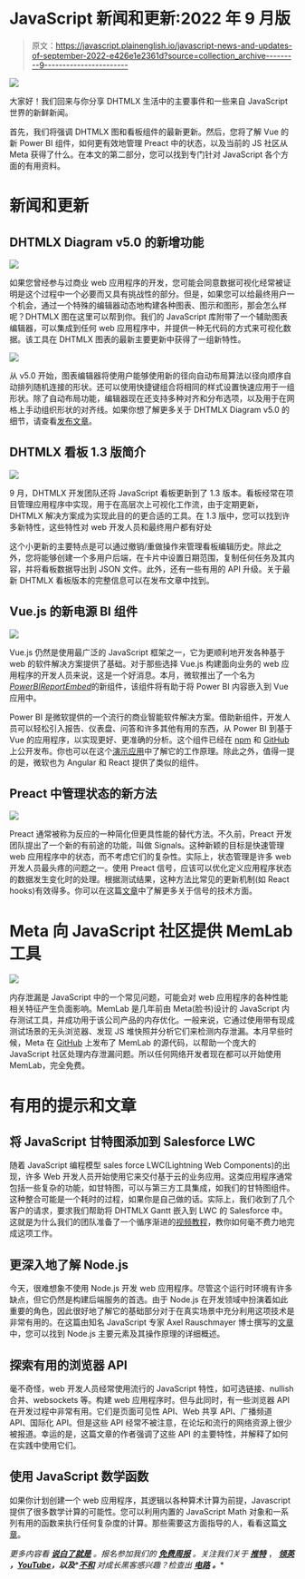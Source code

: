 # JavaScript 新闻和更新:2022 年 9 月版

> 原文：<https://javascript.plainenglish.io/javascript-news-and-updates-of-september-2022-e426e1e2361d?source=collection_archive---------9----------------------->

![](img/bbbc17314d84f83050d84b37968c8274.png)

大家好！我们回来与你分享 DHTMLX 生活中的主要事件和一些来自 JavaScript 世界的新鲜新闻。

首先，我们将强调 DHTMLX 图和看板组件的最新更新。然后，您将了解 Vue 的新 Power BI 组件，如何更有效地管理 Preact 中的状态，以及当前的 JS 社区从 Meta 获得了什么。在本文的第二部分，您可以找到专门针对 JavaScript 各个方面的有用资料。

# 新闻和更新

## DHTMLX Diagram v5.0 的新增功能

![](img/cb87f4b583238f0f221218f23ba14c42.png)

如果您曾经参与过商业 web 应用程序的开发，您可能会同意数据可视化经常被证明是这个过程中一个必要而又具有挑战性的部分。但是，如果您可以给最终用户一个机会，通过一个特殊的编辑器动态地构建各种图表、图示和图形，那会怎么样呢？DHTMLX 图在这里可以帮到你。我们的 JavaScript 库附带了一个辅助图表编辑器，可以集成到任何 web 应用程序中，并提供一种无代码的方式来可视化数据。该工具在 DHTMLX 图表的最新主要更新中获得了一组新特性。

![](img/2df60e04cf0d138783bc99e1ad1ca453.png)

从 v5.0 开始，图表编辑器将使用户能够使用新的径向自动布局算法以径向顺序自动排列随机连接的形状。还可以使用快捷键组合将相同的样式设置快速应用于一组形状。除了自动布局功能，编辑器现在还支持多种对齐和分布选项，以及用于在网格上手动组织形状的对齐线。如果你想了解更多关于 DHTMLX Diagram v5.0 的细节，请查看[发布文章](https://dhtmlx.com/blog/dhtmlx-diagram-5-0/)。

## DHTMLX 看板 1.3 版简介

![](img/90c47eca7fedf5d6aedc310ee670f03b.png)

9 月，DHTMLX 开发团队还将 JavaScript 看板更新到了 1.3 版本。看板经常在项目管理应用程序中实现，用于在高层次上可视化工作流，由于定期更新，DHTMLX 解决方案成为实现此目的的更合适的工具。在 1.3 版中，您可以找到许多新特性，这些特性对 web 开发人员和最终用户都有好处

这个小更新的主要特点是可以通过撤销/重做操作来管理看板编辑历史。除此之外，您将能够创建一个多用户后端，在卡片中设置日期范围，复制任何任务及其内容，并将看板数据导出到 JSON 文件。此外，还有一些有用的 API 升级。关于最新 DHTMLX 看板版本的完整信息可以在发布文章中找到。

## Vue.js 的新电源 BI 组件

![](img/e3199a6e4d118170cbb7cfbbfe65f69b.png)

Vue.js 仍然是使用最广泛的 JavaScript 框架之一，它为更顺利地开发各种基于 web 的软件解决方案提供了基础。对于那些选择 Vue.js 构建面向业务的 web 应用程序的开发人员来说，这是一个好消息。本月，微软推出了一个名为[*PowerBIReportEmbed*](https://powerbi.microsoft.com/en-us/blog/power-bi-component-for-vue-js-applications-is-now-available/)的新组件，该组件将有助于将 Power BI 内容嵌入到 Vue 应用中。

Power BI 是微软提供的一个流行的商业智能软件解决方案。借助新组件，开发人员可以轻松引入报告、仪表盘、问答和许多其他有用的东西，从 Power BI 到基于 Vue 的应用程序，以实现更好、更准确的分析。这个组件已经在 [npm](https://www.npmjs.com/package/powerbi-client-vue-js) 和 [GitHub](https://github.com/microsoft/powerbi-client-vue-js/) 上公开发布。你也可以在这个[演示应用](https://github.com/microsoft/powerbi-client-vue-js/tree/main/vue/demo)中了解它的工作原理。除此之外，值得一提的是，微软也为 Angular 和 React 提供了类似的组件。

## Preact 中管理状态的新方法

![](img/0b764551142b88f6042725f77b05e74e.png)

Preact 通常被称为反应的一种简化但更具性能的替代方法。不久前，Preact 开发团队提出了一个新的有前途的功能，叫做 Signals。这种新颖的目标是快速管理 web 应用程序中的状态，而不考虑它们的复杂性。实际上，状态管理是许多 web 开发人员最头疼的问题之一。使用 Preact 信号，应该可以优化定义应用程序状态的数据发生变化时的处理。根据测试结果，这种方法比常见的更新机制(如 React hooks)有效得多。你可以在这篇[文章](https://preactjs.com/blog/introducing-signals/)中了解更多关于信号的技术方面。

# Meta 向 JavaScript 社区提供 MemLab 工具

![](img/7138a03f5029c44dc7e21914dae04920.png)

内存泄漏是 JavaScript 中的一个常见问题，可能会对 web 应用程序的各种性能相关特征产生负面影响。MemLab 是几年前由 Meta(脸书)设计的 JavaScript 内存测试工具，并成功用于该公司产品的内存优化。一般来说，它通过使用带有现成测试场景的无头浏览器、发现 JS 堆快照并分析它们来检测内存泄漏。本月早些时候，Meta 在 [GitHub](https://github.com/facebookincubator/memlab) 上发布了 MemLab 的源代码，以帮助一个庞大的 JavaScript 社区处理内存泄漏问题。所以任何网络开发者现在都可以开始使用 MemLab，完全免费。

# 有用的提示和文章

## 将 JavaScript 甘特图添加到 Salesforce LWC

随着 JavaScript 编程模型 sales force LWC(Lightning Web Components)的出现，许多 Web 开发人员开始使用它来交付基于云的业务应用。这类应用程序通常包括一些复杂的功能，如甘特图，可以与第三方工具集成，如我们的甘特图组件。这种整合可能是一个耗时的过程，如果你是自己做的话。实际上，我们收到了几个客户的请求，要求我们帮助将 DHTMLX Gantt 嵌入到 LWC 的 Salesforce 中。这就是为什么我们的团队准备了一个循序渐进的[视频教程](https://www.youtube.com/watch?v=1nXl9jfMdto)，教你如何毫不费力地完成这项工作。

## 更深入地了解 Node.js

今天，很难想象不使用 Node.js 开发 web 应用程序。尽管这个运行时环境有许多缺点，但它仍然是构建后端服务的首选。由于 Node.js 在开发领域中扮演着如此重要的角色，因此很好地了解它的基础部分对于在真实场景中充分利用这项技术是非常有用的。在这篇由知名 JavaScript 专家 Axel Rauschmayer 博士撰写的[文章](https://2ality.com/2022/09/nodejs-overview.html)中，您可以找到 Node.js 主要元素及其操作原理的详细概述。

## 探索有用的浏览器 API

毫不奇怪，web 开发人员经常使用流行的 JavaScript 特性，如可选链接、nullish 合并、websockets 等。构建 web 应用程序时。但与此同时，有一些浏览器 API 在开发过程中非常有用。它们是页面可见性 API、Web 共享 API、广播频道 API、国际化 API。但是这些 API 经常不被注意，在论坛和流行的网络资源上很少被报道。幸运的是，这篇文章的作者强调了这些 API 的主要特性，并解释了如何在实践中使用它们。

## 使用 JavaScript 数学函数

如果你计划创建一个 web 应用程序，其逻辑以各种算术计算为前提，Javascript 提供了很多数学计算的可能性。您可以利用内置的 JavaScript Math 对象和一系列有用的函数来执行任何复杂度的计算。那些需要这方面指导的人，看看这篇[文章](https://www.sitepoint.com/javascript-math-functions/)。

*更多内容看* [***说白了就是***](https://plainenglish.io/) *。报名参加我们的* [***免费周报***](http://newsletter.plainenglish.io/) *。关注我们关于* [***推特***](https://twitter.com/inPlainEngHQ) ， [***领英***](https://www.linkedin.com/company/inplainenglish/) ***，***[***YouTube***](https://www.youtube.com/channel/UCtipWUghju290NWcn8jhyAw)***，以及****[***不和***](https://discord.gg/GtDtUAvyhW) *对成长黑客感兴趣？检查出* [***电路***](https://circuit.ooo/) ***。****